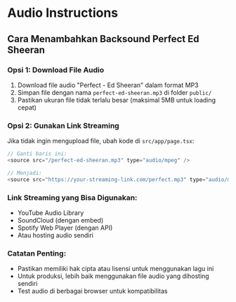 # Audio Instructions

## Cara Menambahkan Backsound Perfect Ed Sheeran

### Opsi 1: Download File Audio
1. Download file audio "Perfect - Ed Sheeran" dalam format MP3
2. Simpan file dengan nama `perfect-ed-sheeran.mp3` di folder `public/`
3. Pastikan ukuran file tidak terlalu besar (maksimal 5MB untuk loading cepat)

### Opsi 2: Gunakan Link Streaming
Jika tidak ingin mengupload file, ubah kode di `src/app/page.tsx`:

```javascript
// Ganti baris ini:
<source src="/perfect-ed-sheeran.mp3" type="audio/mpeg" />

// Menjadi:
<source src="https://your-streaming-link.com/perfect.mp3" type="audio/mpeg" />
```

### Link Streaming yang Bisa Digunakan:
- YouTube Audio Library
- SoundCloud (dengan embed)
- Spotify Web Player (dengan API)
- Atau hosting audio sendiri

### Catatan Penting:
- Pastikan memiliki hak cipta atau lisensi untuk menggunakan lagu ini
- Untuk produksi, lebih baik menggunakan file audio yang dihosting sendiri
- Test audio di berbagai browser untuk kompatibilitas